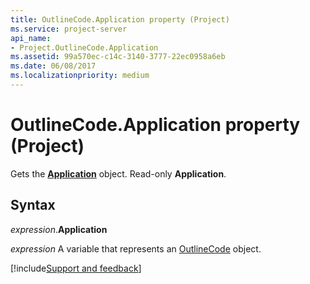 ```yaml
---
title: OutlineCode.Application property (Project)
ms.service: project-server
api_name:
- Project.OutlineCode.Application
ms.assetid: 99a570ec-c14c-3140-3777-22ec0958a6eb
ms.date: 06/08/2017
ms.localizationpriority: medium
---
```



# OutlineCode.Application property (Project)

Gets the **[Application](Project.Application.md)** object. Read-only **Application**.


## Syntax

_expression_.**Application**

_expression_ A variable that represents an [OutlineCode](./Project.OutlineCode.md) object.

[!include[Support and feedback](~/includes/feedback-boilerplate.md)]